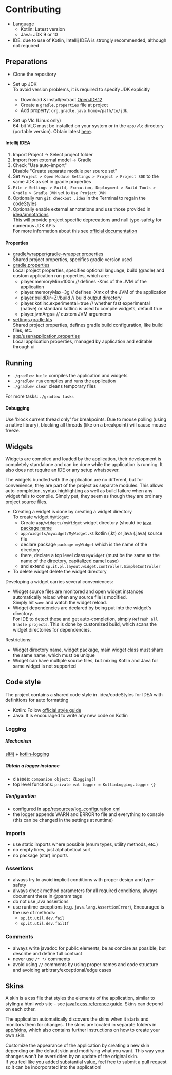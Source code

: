 # Contributing

- Language
  - Kotlin: Latest version
  - Java: JDK 9 or 10
- IDE: due to use of Kotlin, Intellij IDEA is strongly recommended, although not required

## Preparations

- Clone the repository

- Set up JDK  
  To avoid version problems, it is required to specify JDK explicitly
  - Download & install/extract [OpenJDK12](https://adoptopenjdk.net/releases.html?variant=openjdk12&jvmVariant=openj9)
  - Create a `gradle.properties` file at project
  - Add property: `org.gradle.java.home=/path/to/jdk`.
- Set up Vlc (Linux only)  
  64-bit VLC must be installed on your system or in the `app/vlc` directory (portable version). Obtain latest [here](https://www.videolan.org/vlc/).

#### Intellij IDEA

1) Import Project -> Select project folder  
1) Import from external model -> Gradle 
1) Check "Use auto-import"  
   Disable "Create separate module per source set"
1) Set `Project > Open Module Settings > Project > Project SDK` to the same JDK as set in gradle properties
1) `File > Settings > Build, Execution, Deployment > Build Tools > Gradle > Gradle JVM` set to `Use Project JVM`
1) Optionally run `git checkout .idea` in the Terminal to regain the codeStyles
1) Optionally enable external annotations and use those provided in [idea/annotations](idea/annotations)   
   This will provide project specific deprecations and null type-safety for numerous JDK APIs   
   For more information about this see [official documentation](https://www.jetbrains.com/help/idea/external-annotations.html)
   
#### Properties

- [gradle/wrapper/gradle-wrapper.properties](gradle/wrapper/gradle-wrapper.properties)  
  Shared project properties, specifies gradle version used
- [gradle.properties](gradle.properties)  
  Local project properties, specifies optional language, build (gradle) and custom application run properties, which are:
    - player.memoryMin=100m  // defines -Xms of the JVM of the application
    - player.memoryMax=3g  // defines -Xmx of the JVM of the application
    - player.buildDir=Z:/build  // build output directory
    - player.kotlinc.experimental=true  // whether fast experimental (native) or standard kotlinc is used to compile widgets, default true
    - player.jvmArgs= // custom JVM arguments
- [settings.gradle.kts](settings.gradle.kts)  
  Shared project properties, defines gradle build configuration, like build files, etc.
- [app/user/application.properties](app/user/application.properties)  
  Local application properties, managed by application and editable through ui

## Running

- `./gradlew build` compiles the application and widgets
- `./gradlew run` compiles and runs the application
- `./gradlew clean` cleans temporary files

For more tasks: `./gradlew tasks`

#### Debugging

Use 'block current thread only' for breakpoints. 
Due to mouse polling (using a native library), blocking all threads (like on a breakpoint) will cause mouse freeze.

## Widgets

Widgets are compiled and loaded by the application, their development is completely standalone and can be done while the application is running.
It also does not require an IDE or any setup whatsoever.

The widgets bundled with the application are no different, but for convenience, they are part of the project as separate modules.
This allows auto-completion, syntax highlighting as well as build failure when any widget fails to compile.
Simply put, they seem as though they are ordinary project source files.

- Creating a widget is done by creating a widget directory   
  To create widget `MyWidget`:
   - Create `app/widgets/myWidget` widget directory (should be [java package name](https://docs.oracle.com/javase/tutorial/java/package/namingpkgs.html)
   - `app/widgets/mywidget/MyWidget.kt` kotlin (.kt) or java (.java) source file
   - declare package `package myWidget` which is the name of the directory
   - there, declare a top level class `MyWidget` (must be the same as the name of the directory, capitalized [camel case](https://en.wikipedia.org/wiki/Camel_case))
   - and extend `sp.it.pl.layout.widget.controller.SimpleController`
- To delete widget delete the widget directory

Developing a widget carries several conveniences:
- Widget source files are monitored and open widget instances automatically reload when any source file is modified.  
  Simply hit `save` and watch the widget reload.
- Widget dependencies are declared by being put into the widget's directory.  
  For IDE to detect these and get auto-completion, simply `Refresh all Gradle projects`. This is done by customized build, which scans the widget directories for dependencies.

Restrictions:
- Widget directory name, widget package, main widget class must share the same name, which must be unique
- Widget can have multiple source files, but mixing Kotlin and Java for same widget is not supported

## Code style

The project contains a shared code style in .idea/codeStyles for IDEA with definitions for auto formatting
  - Kotlin: Follow [official style guide](https://kotlinlang.org/docs/reference/coding-conventions.html)
  - Java: It is encouraged to write any new code on Kotlin
      
### Logging

##### Mechanism
[slf4j](https://github.com/qos-ch/slf4j) + [kotlin-logging](https://github.com/MicroUtils/kotlin-logging)

##### Obtain a logger instance
 - classes: `companion object: KLogging()`<br>
 - top level functions: `private val logger = KotlinLogging.logger {}`

##### Configuration
 - configured in [app/resources/log_configuration.xml](app/resources/log_configuration.xml)
 - the logger appends WARN and ERROR to file and everything to console (this can be changed in the settings at runtime)

### Imports
 - use static imports where possible (enum types, utility methods, etc.)
 - no empty lines, just alphabetical sort 
 - no package (star) imports

### Assertions
 - always try to avoid implicit conditions with proper design and type-safety
 - always check method parameters for all required conditions, always document these in @param tags
 - do not use java assertions
 - use runtime exceptions (e.g. `java.lang.AssertionError`), Encouraged is the use of methods:
   - `sp.it.util.dev.fail`
   - `sp.it.util.dev.failIf`

### Comments
 - always write javadoc for public elements, be as concise as possible, but describe and define full contract
 - never use `/* */` comments
 - avoid using `//` comments by using proper names and code structure and avoiding arbitrary/exceptional/edge cases 

## Skins

A skin is a css file that styles the elements of the application, similar to styling a html web site -
see [javafx css reference guide](http://docs.oracle.com/javafx/2/api/javafx/scene/doc-files/cssref.html). 
Skins can depend on each other.

The application automatically discovers the skins when it starts and monitors them for changes. 
The skins are located in separate folders in [app/skins](/app/skins), 
which also contains further instructions on how to create your own skin.

Customize the appearance of the application by creating a new skin depending on the default skin and modifying what you want. 
This way your changes won't be overridden by an update of the original skin.  
If you feel like you added substantial value, feel free to submit a pull request so it can be incorporated into the application!
